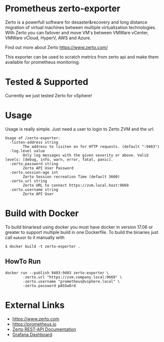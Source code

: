 
Prometheus zerto-exporter
==============================

Zerto is a powerfull software for desaster&recovery and long distance migration of virtual machines between multiple virtualization technologies. With Zerto you can failover and move VM's between VMWare vCenter, VMWare vCloud, HyperV, AWS and Azure.

Find out more about Zerto https://www.zerto.com/

This exporter can be used to scratch metrics from zerto api and make them available for prometheus monitoring.

Tested & Supported
=============

Currently we just tested Zerto for vSphere!

Usage
=======

Usage is really simple. Just need a user to login to Zerto ZVM and the url.

```
Usage of /zerto-exporter:
  -listen-address string
    	The address to lisiten on for HTTP requests. (default ":9403")
  -log.level value
    	Only log messages with the given severity or above. Valid levels: [debug, info, warn, error, fatal, panic].
  -zerto.password string
    	Zerto API User Password
  -zerto.session-age int
    	Zerto Session recreation Time (default 3600)
  -zerto.url string
    	Zerto URL to connect https://zvm.local.host:9669
  -zerto.username string
    	Zerto API User
```

Build with Docker
===============================

To build binariesd using docker you must have docker in version 17.06 or greater to support multiple build in one Dockerfile. To build the binaries just call `make`or to it manually with

```
$ docker build -t zerto-exporter .
```

HowTo Run
---------------

```
docker run --publish 9403:9403 zerto-exporter \
		-zerto.url "https://zvm.company.local:9669" \
		-zerto.username "prometheus@vsphere.local" \
		-zerto.password pASSwOrd
```

External Links
==================

* https://www.zerto.com
* https://prometheus.io
* [Zerto REST-API Documentation](http://s3.amazonaws.com/zertodownload_docs/Latest/Zerto%20Virtual%20Replication%20Zerto%20Virtual%20Manager%20%28ZVM%29%20-%20vSphere%20Online%20Help/index.html#page/RestfulAPIs/APIsIntro.2.1.html)
* [Grafana Dashboard](https://grafana.com/dashboards/3765)
